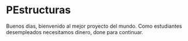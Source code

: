 # PEstructuras
Buenos días, bienvenido al mejor proyecto del mundo.
Como estudiantes desempleados necesitamos dinero, done para continuar.

